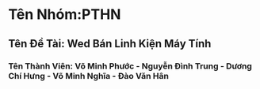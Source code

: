# Tên Nhóm:PTHN
## Tên Đề Tài: Wed Bán Linh Kiện Máy Tính
### Tên Thành Viên: Võ Minh Phước - Nguyễn Đình Trung - Dương Chí Hưng - Võ Minh Nghĩa - Đào Văn Hân

